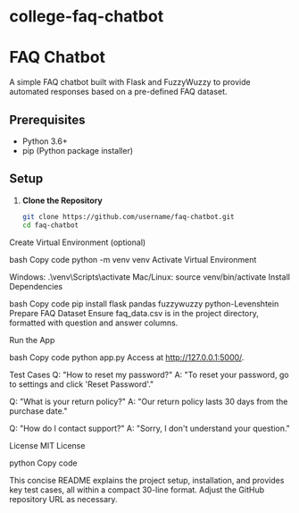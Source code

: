 ﻿# college-faq-chatbot
# FAQ Chatbot

A simple FAQ chatbot built with Flask and FuzzyWuzzy to provide automated responses based on a pre-defined FAQ dataset.

## Prerequisites
- Python 3.6+
- pip (Python package installer)

## Setup

1. **Clone the Repository**
   ```bash
   git clone https://github.com/username/faq-chatbot.git
   cd faq-chatbot
Create Virtual Environment (optional)

bash
Copy code
python -m venv venv
Activate Virtual Environment

Windows: .\venv\Scripts\activate
Mac/Linux: source venv/bin/activate
Install Dependencies

bash
Copy code
pip install flask pandas fuzzywuzzy python-Levenshtein
Prepare FAQ Dataset Ensure faq_data.csv is in the project directory, formatted with question and answer columns.

Run the App

bash
Copy code
python app.py
Access at http://127.0.0.1:5000/.

Test Cases
Q: "How to reset my password?"
A: "To reset your password, go to settings and click 'Reset Password'."

Q: "What is your return policy?"
A: "Our return policy lasts 30 days from the purchase date."

Q: "How do I contact support?"
A: "Sorry, I don't understand your question."

License
MIT License

python
Copy code

This concise README explains the project setup, installation, and provides key test cases, all within a compact 30-line format. Adjust the GitHub repository URL as necessary.





